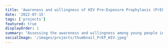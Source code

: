 ```yaml
---
title: 'Awareness and willingness of HIV Pre-Exposure Prophylaxis (PrEP) among young people in Sweden: An online survey'
date: '2022-07-15'
tags: ['projects']
featured: true
displayOrder: 1
summary: "Assessing the awareness and willingness among young people in Sweden, including students at Södertörn University, to use pre-exposure prophylaxis (PrEP). Human immunodeficiency virus (HIV) infection originated in the 20th century and has existed for more than 40 years. In 2012, the World Health Organization (WHO) approved a new treatment to prevent HIV infection called pre-exposure prophylaxis (PrEP). It is up to 90% effective. PrEP is a medication used by people at high risk or who feel they are at risk for HIV infection. PrEP was widely implemented worldwide in 2015 and has been developed to include multiple modes of use, such as oral tablets or monthly injections. Sweden introduced PrEP relatively early. However, it was not until 2017 that PrEP was included in the national treatment and prescription system. The PrEP program in Sweden is limited to groups identified as at high risk of HIV infection. Even then, there was only one clinic that provided PrEP treatment in each region in Sweden. The communication and treatment provision for people in need of PrEP has also been delayed in Sweden amid the COVID-19 pandemic. This study focuses on determining the knowledge and willingness to use PrEP among young people in Sweden in general and among students at Södertörn University. Data was collected using an anonymous online questionnaire, in cooperation with the NGO RFSL."
socialImage: '/images/projects/thumbnail_PrEP_HIV.jpeg'
---
```

